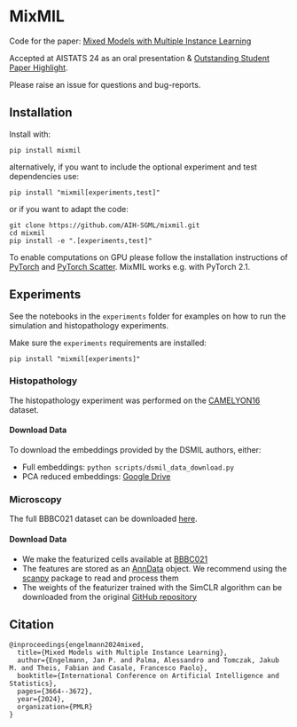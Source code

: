 # MixMIL
Code for the paper: [Mixed Models with Multiple Instance Learning](https://arxiv.org/abs/2311.02455)

Accepted at AISTATS 24 as an oral presentation & [Outstanding Student Paper Highlight](https://aistats.org/aistats2024/awards.html).

Please raise an issue for questions and bug-reports.
## Installation
Install with:
```
pip install mixmil
```
alternatively, if you want to include the optional experiment and test dependencies use:
```
pip install "mixmil[experiments,test]"
```
or if you want to adapt the code:
```
git clone https://github.com/AIH-SGML/mixmil.git
cd mixmil
pip install -e ".[experiments,test]"
```
To enable computations on GPU please follow the installation instructions of [PyTorch](https://pytorch.org/) and [PyTorch Scatter](https://github.com/rusty1s/pytorch_scatter).
MixMIL works e.g. with PyTorch 2.1.
## Experiments
See the notebooks in the `experiments` folder for examples on how to run the simulation and histopathology experiments.

Make sure the `experiments` requirements are installed:
```
pip install "mixmil[experiments]"
```
### Histopathology
The histopathology experiment was performed on the [CAMELYON16](https://camelyon16.grand-challenge.org/) dataset.
#### Download Data
To download the embeddings provided by the DSMIL authors, either:
- Full embeddings: `python scripts/dsmil_data_download.py`
- PCA reduced embeddings: [Google Drive](https://drive.google.com/drive/folders/1X9ho1_W5ixyHSw_2hCfQsBb5nzkjMviA?usp=sharing)

### Microscopy 
The full BBBC021 dataset can be downloaded [here](https://bbbc.broadinstitute.org/BBBC021). 
#### Download Data
- We make the featurized cells available at [BBBC021](https://drive.google.com/file/d/1LEW74HUaJ2BMlPMmUlYMrsCFTmbpR2Rd/view?usp=drive_link)
- The features are stored as an [AnnData](https://anndata.readthedocs.io/en/latest/) object. We recommend using the [scanpy](https://scanpy.readthedocs.io/en/stable/) package to read and process them
- The weights of the featurizer trained with the SimCLR algorithm can be downloaded from the original [GitHub repository](https://github.com/SamriddhiJain/SimCLR-for-cell-profiling?tab=readme-ov-file)

## Citation
```
@inproceedings{engelmann2024mixed,
  title={Mixed Models with Multiple Instance Learning},
  author={Engelmann, Jan P. and Palma, Alessandro and Tomczak, Jakub M. and Theis, Fabian and Casale, Francesco Paolo},
  booktitle={International Conference on Artificial Intelligence and Statistics},
  pages={3664--3672},
  year={2024},
  organization={PMLR}
}
```
